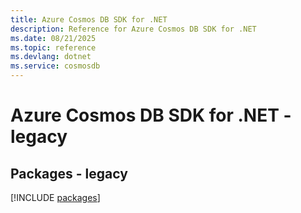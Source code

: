 ```yaml
---
title: Azure Cosmos DB SDK for .NET
description: Reference for Azure Cosmos DB SDK for .NET
ms.date: 08/21/2025
ms.topic: reference
ms.devlang: dotnet
ms.service: cosmosdb
---
```

# Azure Cosmos DB SDK for .NET - legacy
## Packages - legacy
[!INCLUDE [packages](cosmos-db-index.md)]